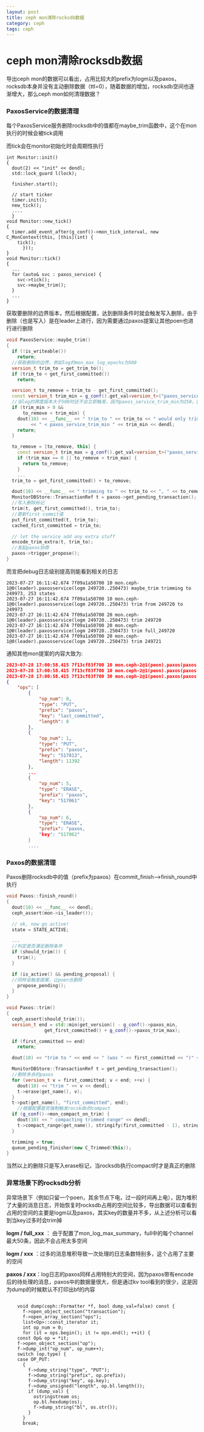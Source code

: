 ```yaml
---
layout: post
title: ceph mon清除rocksdb数据
category: ceph
tags: ceph
---
```


# ceph mon清除rocksdb数据

导出ceph mon的数据可以看出，占用比较大的prefix为logm以及paxos，rocksdb本身并没有主动删除数据（ttl=0），随着数据的增加，rocksdb空间也逐渐增大，那么ceph mon如何清理数据？

### PaxosService的数据清理

每个PaxosService服务删除rocksdb中的值都在maybe_trim函数中，这个在mon执行的时候会被tick调用

而tick会在monitor初始化时会周期性执行

```
int Monitor::init()
{
  dout(2) << "init" << dendl;
  std::lock_guard l(lock);

  finisher.start();

  // start ticker
  timer.init();
  new_tick();
  ....
  }
void Monitor::new_tick()
{
  timer.add_event_after(g_conf()->mon_tick_interval, new C_MonContext(this, [this](int) {
	tick();
      }));
}
void Monitor::tick()
{
  ...
  for (auto& svc : paxos_service) {
    svc->tick();
    svc->maybe_trim();
  }
  ...
}
```

获取要删除的边界版本，然后根据配置，达到删除条件时就会触发写入删除，由于删除（也是写入）是在leader上进行，因为需要通过paxos提案让其他poen也进行进行删除

```c++
void PaxosService::maybe_trim()
{
  if (!is_writeable())
    return;
  //获取删除的边界，例如log的mon_max_log_epochs为500
  version_t trim_to = get_trim_to();
  if (trim_to < get_first_committed())
    return;

  version_t to_remove = trim_to - get_first_committed();
  const version_t trim_min = g_conf().get_val<version_t>("paxos_service_trim_min");
  //当log的跨度版本大于500时还不会立即触发，因为paxos_service_trim_min为250，因此大于750时才会触发
  if (trim_min > 0 &&
      to_remove < trim_min) {
    dout(10) << __func__ << " trim_to " << trim_to << " would only trim " << to_remove
	     << " < paxos_service_trim_min " << trim_min << dendl;
    return;
  }

  to_remove = [to_remove, this] {
    const version_t trim_max = g_conf().get_val<version_t>("paxos_service_trim_max");
    if (trim_max == 0 || to_remove < trim_max) {
      return to_remove;
    }
    ...
  trim_to = get_first_committed() + to_remove;

  dout(10) << __func__ << " trimming to " << trim_to << ", " << to_remove << " states" << dendl;
  MonitorDBStore::TransactionRef t = paxos->get_pending_transaction();
  //写入删除标记
  trim(t, get_first_committed(), trim_to);
  //更新first commit值
  put_first_committed(t, trim_to);
  cached_first_committed = trim_to;

  // let the service add any extra stuff
  encode_trim_extra(t, trim_to);
  //发起paxos协商
  paxos->trigger_propose();
}
```

而言把debug日志级别提高则能看到相关的日志

```
2023-07-27 16:11:42.674 7f09a1a50700 10 mon.ceph-1@0(leader).paxosservice(logm 249720..250473) maybe_trim trimming to 249973, 253 states
2023-07-27 16:11:42.674 7f09a1a50700 10 mon.ceph-1@0(leader).paxosservice(logm 249720..250473) trim from 249720 to 249973
2023-07-27 16:11:42.674 7f09a1a50700 20 mon.ceph-1@0(leader).paxosservice(logm 249720..250473) trim 249720
2023-07-27 16:11:42.674 7f09a1a50700 20 mon.ceph-1@0(leader).paxosservice(logm 249720..250473) trim full_249720
2023-07-27 16:11:42.674 7f09a1a50700 20 mon.ceph-1@0(leader).paxosservice(logm 249720..250473) trim 249721
```

通知其他mon提案的内容大致为:

```json
2023-07-28 17:00:58.415 7f13cf83f700 10 mon.ceph-2@1(peon).paxos(paxos updating c 517061..517812) handle_commit on 517813
2023-07-28 17:00:58.415 7f13cf83f700 10 mon.ceph-2@1(peon).paxos(paxos updating c 517061..517813) store_state [517813..517813]
2023-07-28 17:00:58.415 7f13cf83f700 30 mon.ceph-2@1(peon).paxos(paxos updating c 517061..517813) store_state transaction dump:
{
    "ops": [
        {
            "op_num": 0,
            "type": "PUT",
            "prefix": "paxos",
            "key": "last_committed",
            "length": 8
        },
        {
            "op_num": 1,
            "type": "PUT",
            "prefix": "paxos",
            "key": "517813",
            "length": 11392
        },
        ...
        {
            "op_num": 5,
            "type": "ERASE",
            "prefix": "paxos",
            "key": "517061"
        },
        {
            "op_num": 6,
            "type": "ERASE",
            "prefix": "paxos,
            "key": "517062"
        }
        ....
```

### Paxos的数据清理

Paxos删除rocksdb中的值（prefix为paxos）在commit_finish-->finish_round中执行

```c++
void Paxos::finish_round()
{
  dout(10) << __func__ << dendl;
  ceph_assert(mon->is_leader());

  // ok, now go active!
  state = STATE_ACTIVE;

  ...
  //判定是否满足删除条件
  if (should_trim()) {
    trim();
  }

  if (is_active() && pending_proposal) {
  //同样会触发提案，让poen也删除
    propose_pending();
  }
}

void Paxos::trim()
{
  ceph_assert(should_trim());
  version_t end = std::min(get_version() - g_conf()->paxos_min,
		      get_first_committed() + g_conf()->paxos_trim_max);

  if (first_committed >= end)
    return;

  dout(10) << "trim to " << end << " (was " << first_committed << ")" << dendl;

  MonitorDBStore::TransactionRef t = get_pending_transaction();
  //删除多余的paxos
  for (version_t v = first_committed; v < end; ++v) {
    dout(10) << "trim " << v << dendl;
    t->erase(get_name(), v);
  }
  t->put(get_name(), "first_committed", end);
    //根据配置是否强制触发rocskdb的compact
  if (g_conf()->mon_compact_on_trim) {
    dout(10) << " compacting trimmed range" << dendl;
    t->compact_range(get_name(), stringify(first_committed - 1), stringify(end));
  }

  trimming = true;
  queue_pending_finisher(new C_Trimmed(this));
}
```

当然以上的删除只是写入erase标记，当rocksdb执行compact时才是真正的删除

### 异常场景下的rocksdb分析

异常场景下（例如只留一个poen，其余节点下电，过一段时间再上电），因为堆积了大量的消息日志，开始恢复时rocksdb占用的空间比较多，导出数据可以查看到占用的空间的主要是logm以及paxos，其实key的数量并不多，从上述分析可以看到当key过多时会trim掉

**logm / full_xxx** ： 由于配置了mon_log_max_summary，full中的每个channel最大50条，因此不会占用太多空间

**logm / xxx** ：过多的消息堆积导致一次处理的日志条数特别多，这个占用了主要的空间

**paxos / xxx**：log日志的paxos同样占用特别大的空间，因为paxos带有encode后的待处理的消息，paxos中的数据量很大，但是通过kv tool看到的很少，这是因为dump的时候默认不打印出bf的内容

```

    void dump(ceph::Formatter *f, bool dump_val=false) const {
      f->open_object_section("transaction");
      f->open_array_section("ops");
      list<Op>::const_iterator it;
      int op_num = 0;
      for (it = ops.begin(); it != ops.end(); ++it) {
	const Op& op = *it;
	f->open_object_section("op");
	f->dump_int("op_num", op_num++);
	switch (op.type) {
	case OP_PUT:
	  {
	    f->dump_string("type", "PUT");
	    f->dump_string("prefix", op.prefix);
	    f->dump_string("key", op.key);
	    f->dump_unsigned("length", op.bl.length());
	    if (dump_val) {
	      ostringstream os;
	      op.bl.hexdump(os);
	      f->dump_string("bl", os.str());
	    }
	  }
	  break;
```





